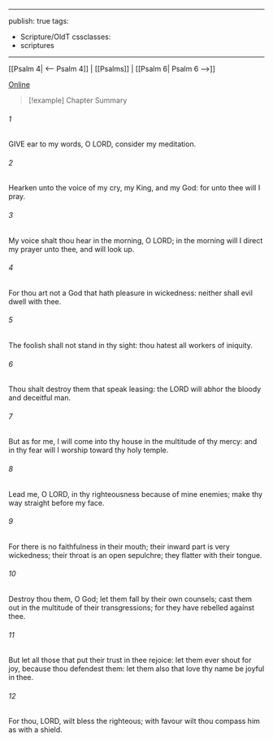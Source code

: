 

---
publish: true
tags:
  - Scripture/OldT
cssclasses:
  - scriptures
---
[[Psalm 4| <-- Psalm 4]] | [[Psalms]] | [[Psalm 6| Psalm 6 -->]]

[Online](https://churchofjesuschrist.org/study/scriptures/ot/ps/5?lang=eng)

>[!example] Chapter Summary
>
###### 1
GIVE ear to my words, O LORD, consider my meditation.
###### 2
Hearken unto the voice of my cry, my King, and my God: for unto thee will I pray.
###### 3
My voice shalt thou hear in the morning, O LORD; in the morning will I direct my prayer unto thee, and will look up.
###### 4
For thou art not a God that hath pleasure in wickedness: neither shall evil dwell with thee.
###### 5
The foolish shall not stand in thy sight: thou hatest all workers of iniquity.
###### 6
Thou shalt destroy them that speak leasing: the LORD will abhor the bloody and deceitful man.
###### 7
But as for me, I will come into thy house in the multitude of thy mercy: and in thy fear will I worship toward thy holy temple.
###### 8
Lead me, O LORD, in thy righteousness because of mine enemies; make thy way straight before my face.
###### 9
For there is no faithfulness in their mouth; their inward part is very wickedness; their throat is an open sepulchre; they flatter with their tongue.
###### 10
Destroy thou them, O God; let them fall by their own counsels; cast them out in the multitude of their transgressions; for they have rebelled against thee.
###### 11
But let all those that put their trust in thee rejoice: let them ever shout for joy, because thou defendest them: let them also that love thy name be joyful in thee.
###### 12
For thou, LORD, wilt bless the righteous; with favour wilt thou compass him as with a shield.



